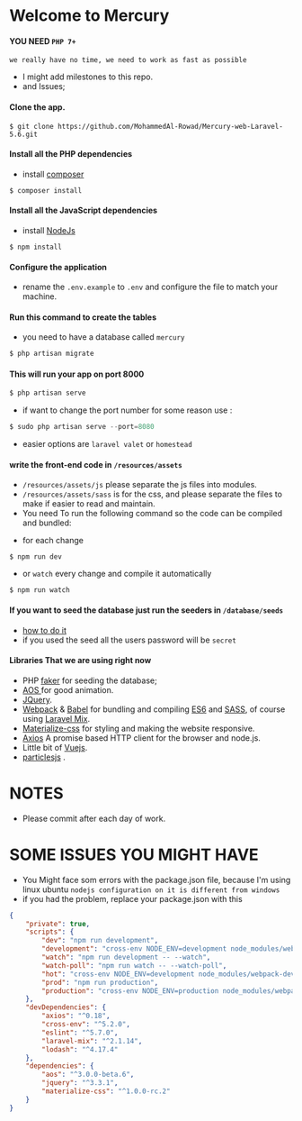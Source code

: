 # Welcome to Mercury
#### YOU NEED `PHP 7+`
`we really have no time, we need to work as fast as possible`
* I might add milestones to this repo.
* and Issues;
#### Clone the app.
```git 
$ git clone https://github.com/MohammedAl-Rowad/Mercury-web-Laravel-5.6.git
```
#### Install all the PHP dependencies
* install [composer](https://getcomposer.org/download/)
``` composer
$ composer install
```
#### Install all the JavaScript dependencies 
* install [NodeJs](https://nodejs.org/en/download/) 
``` npm
$ npm install
```
#### Configure the application
 - rename the `.env.example` to `.env` and configure the file to match your machine.
#### Run this command to create the tables
* you need to have a database called `mercury`
```php 
$ php artisan migrate
```
#### This will run your app on port 8000
```php
$ php artisan serve
```
- if want to change the port number for some reason use : 
```php
$ sudo php artisan serve --port=8080
```
- easier options are  `laravel valet` or `homestead`
 
#### write the front-end code in `/resources/assets`
- `/resources/assets/js` please separate the js files into modules.
- `/resources/assets/sass` is for the css, and please separate the files to make if easier to read and maintain.
- You need To run the following command so the code can be compiled and bundled:
* for each change
```npm
$ npm run dev
```
* or `watch` every change and compile it automatically
```
$ npm run watch
```
#### If you want to seed the database just run the seeders in `/database/seeds`
* [how to do it](https://laravel.com/docs/5.6/seeding) 
* if you used the seed all the users password will be `secret`
#### Libraries That we are using right now
- PHP [faker](https://github.com/fzaninotto/Faker) for seeding the database;
- [AOS ](https://michalsnik.github.io/aos/) for good animation.
- [JQuery](https://jquery.com/).
- [Webpack](https://webpack.js.org/) & [Babel](https://babeljs.io/) for bundling and compiling [ES6](http://es6-features.org/#Constants) and [SASS](https://sass-lang.com/), of course using [Laravel Mix](https://laravel.com/docs/5.7/mix).
- [Materialize-css](https://materializecss.com/) for styling and making the website responsive.
- [Axios](https://github.com/axios/axios) A promise based HTTP client for the browser and node.js.
- Little bit of [Vuejs](https://vuejs.org/).
- [particlesjs](https://vincentgarreau.com/particles.js/) .
# NOTES 
* Please commit after each day of work.
# SOME ISSUES YOU MIGHT HAVE 
* You Might face som errors with the package.json file, because I'm using linux ubuntu `nodejs configuration on it is different from windows`
* if you had the problem, replace your package.json with this
```json
{
    "private": true,
    "scripts": {
        "dev": "npm run development",
        "development": "cross-env NODE_ENV=development node_modules/webpack/bin/webpack.js --progress --hide-modules --config=node_modules/laravel-mix/setup/webpack.config.js",
        "watch": "npm run development -- --watch",
        "watch-poll": "npm run watch -- --watch-poll",
        "hot": "cross-env NODE_ENV=development node_modules/webpack-dev-server/bin/webpack-dev-server.js --inline --hot --config=node_modules/laravel-mix/setup/webpack.config.js",
        "prod": "npm run production",
        "production": "cross-env NODE_ENV=production node_modules/webpack/bin/webpack.js --no-progress --hide-modules --config=node_modules/laravel-mix/setup/webpack.config.js"
    },
    "devDependencies": {
        "axios": "^0.18",
        "cross-env": "^5.2.0",
        "eslint": "^5.7.0",
        "laravel-mix": "^2.1.14",
        "lodash": "^4.17.4"
    },
    "dependencies": {
        "aos": "^3.0.0-beta.6",
        "jquery": "^3.3.1",
        "materialize-css": "^1.0.0-rc.2"
    }
}
```
